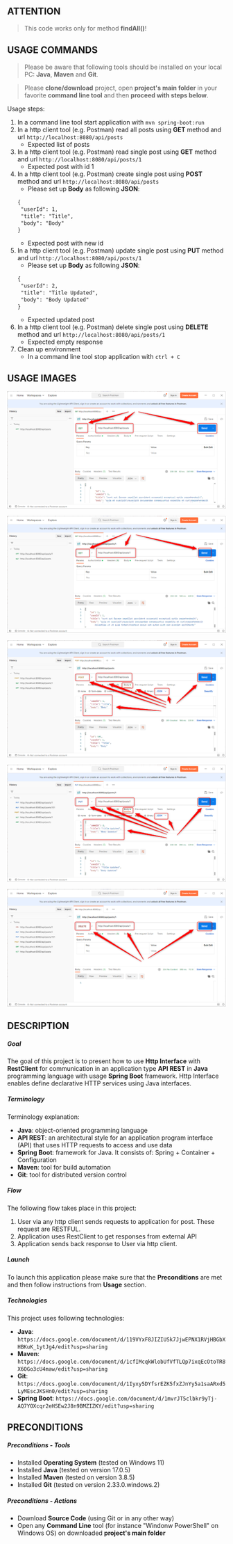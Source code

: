 ATTENTION
---------

> This code works only for method **findAll()**!


USAGE COMMANDS
--------------

> Please be aware that following tools should be installed on your local PC: **Java**, **Maven** and **Git**. 

> Please **clone/download** project, open **project's main folder** in your favorite **command line tool** and then **proceed with steps below**. 

Usage steps:
1. In a command line tool start application with `mvn spring-boot:run`
1. In a http client tool (e.g. Postman) read all posts using **GET** method and url `http://localhost:8080/api/posts`
   * Expected list of posts
1. In a http client tool (e.g. Postman) read single post using **GET** method and url `http://localhost:8080/api/posts/1`
   * Expected post with id 1
1. In a http client tool (e.g. Postman) create single post using **POST** method and url `http://localhost:8080/api/posts`
   * Please set up **Body** as following **JSON**:
   ```
   {
    "userId": 1,
    "title": "Title",
    "body": "Body"
   }
   ```
   * Expected post with new id
1. In a http client tool (e.g. Postman) update single post using **PUT** method and url `http://localhost:8080/api/posts/1`
   * Please set up **Body** as following **JSON**:
   ```
   {
    "userId": 2,
    "title": "Title Updated",
    "body": "Body Updated"
   }
   ```
   * Expected updated post
1. In a http client tool (e.g. Postman) delete single post using **DELETE** method and url `http://localhost:8080/api/posts/1`
   * Expected empty response
1. Clean up environment 
     * In a command line tool stop application with `ctrl + C`


USAGE IMAGES
------------

![My Image](readme-images/image-01.png)

![My Image](readme-images/image-02.png)

![My Image](readme-images/image-03.png)

![My Image](readme-images/image-04.png)

![My Image](readme-images/image-05.png)


DESCRIPTION
-----------

##### Goal
The goal of this project is to present how to use **Http Interface** with **RestClient** for communication in an application type **API REST** in **Java** programming language with usage **Spring Boot** framework. Http Interface enables define declarative HTTP services using Java interfaces.

##### Terminology
Terminology explanation:
* **Java**: object-oriented programming language
* **API REST**: an architectural style for an application program interface (API) that uses HTTP requests to access and use data
* **Spring Boot**: framework for Java. It consists of: Spring + Container + Configuration
* **Maven**: tool for build automation
* **Git**: tool for distributed version control

##### Flow
The following flow takes place in this project:
1. User via any http client sends requests to application for post. These request are RESTFUL.
1. Application uses RestClient to get responses from external API
1. Application sends back response to User via http client.

##### Launch
To launch this application please make sure that the **Preconditions** are met and then follow instructions from **Usage** section.

##### Technologies
This project uses following technologies:
* **Java**: `https://docs.google.com/document/d/119VYxF8JIZIUSk7JjwEPNX1RVjHBGbXHBKuK_1ytJg4/edit?usp=sharing`
* **Maven**: `https://docs.google.com/document/d/1cfIMcqkWlobUfVfTLQp7ixqEcOtoTR8X6OGo3cU4maw/edit?usp=sharing`
* **Git**: `https://docs.google.com/document/d/1Iyxy5DYfsrEZK5fxZJnYy5a1saARxd5LyMEscJKSHn0/edit?usp=sharing`
* **Spring Boot**: `https://docs.google.com/document/d/1mvrJT5clbkr9yTj-AQ7YOXcqr2eHSEw2J8n9BMZIZKY/edit?usp=sharing`


PRECONDITIONS
-------------

##### Preconditions - Tools
* Installed **Operating System** (tested on Windows 11)
* Installed **Java** (tested on version 17.0.5)
* Installed **Maven** (tested on version 3.8.5)
* Installed **Git** (tested on version 2.33.0.windows.2)


##### Preconditions - Actions
* Download **Source Code** (using Git or in any other way) 
* Open any **Command Line** tool (for instance "Windonw PowerShell" on Windows OS) on downloaded **project's main folder**